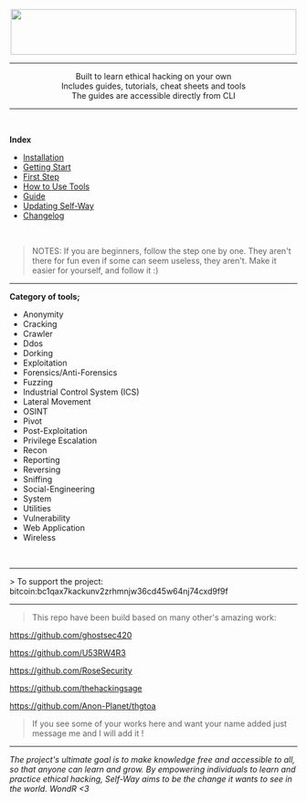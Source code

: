 <p align="center">
   <img width="500" height="80" src="https://user-images.githubusercontent.com/64184513/227216714-bd9fcb74-30e1-4c14-a394-1eed1e4d1652.png"
</p>

<hr>

<p align="center">
Built to learn ethical hacking on your own<br>
Includes guides, tutorials, cheat sheets and tools<br>
The guides are accessible directly from CLI
</p>

<hr>
<br>
   
**Index**

- [Installation](https://github.com/NeverWonderLand/Self-Way/wiki/Installation)
- [Getting Start](https://github.com/NeverWonderLand/Self-Way/wiki/Getting-Start)
- [First Step](https://github.com/NeverWonderLand/Self-Way/blob/2f0facd64dde521c1603fc6a8e7b5882a9b2a837/Guide/First_Step.md)
- [How to Use Tools](https://github.com/NeverWonderLand/Self-Way/blob/2f0facd64dde521c1603fc6a8e7b5882a9b2a837/Guide/how_to_use_tools.md)
- [Guide](https://github.com/NeverWonderLand/Self-Way/blob/2f0facd64dde521c1603fc6a8e7b5882a9b2a837/Guide/README.md)
- [Updating Self-Way](https://github.com/NeverWonderLand/Self-Way/blob/main/updating_SW.md)
- [Changelog](https://github.com/NeverWonderLand/Self-Way/commits/v1.0.0)

<br>

> NOTES: If you are beginners, follow the step one by one. They aren't there for fun even if some can seem useless, they aren't. Make it easier for yourself, and follow it :)

<hr>

**Category of tools;**

* Anonymity
* Cracking
* Crawler
* Ddos
* Dorking
* Exploitation
* Forensics/Anti-Forensics
* Fuzzing
* Industrial Control System (ICS)
* Lateral Movement
* OSINT
* Pivot
* Post-Exploitation
* Privilege Escalation
* Recon
* Reporting
* Reversing
* Sniffing
* Social-Engineering
* System
* Utilities
* Vulnerability
* Web Application
* Wireless

</br>

<hr>
> To support the project: bitcoin:bc1qax7kackunv2zrhmnjw36cd45w64nj74cxd9f9f
<hr>

> This repo have been build based on many other's amazing work:

<https://github.com/ghostsec420>

<https://github.com/U53RW4R3>

<https://github.com/RoseSecurity>

<https://github.com/thehackingsage>

<https://github.com/Anon-Planet/thgtoa>


> If you see some of your works here and want your name added just message me and I will add it !

--------------------------------------
*The project's ultimate goal is to make knowledge free and accessible to all, so that anyone can learn and grow. By empowering individuals to learn and practice ethical hacking, Self-Way aims to be the change it wants to see in the world. WondR <3*
